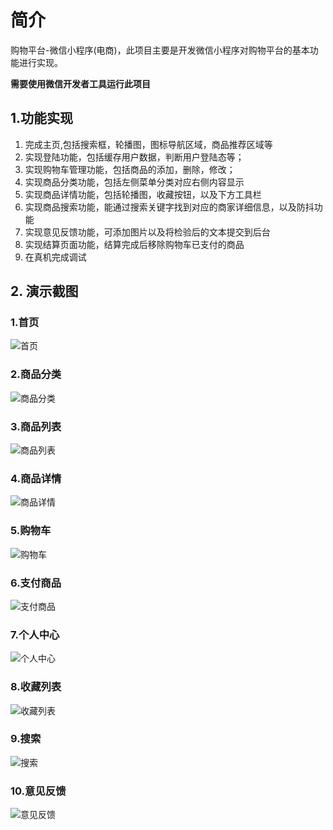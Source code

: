 # 简介
购物平台-微信小程序(电商)，此项目主要是开发微信小程序对购物平台的基本功能进行实现。

**需要使用微信开发者工具运行此项目**

## 1.功能实现
  1. 完成主页,包括搜索框，轮播图，图标导航区域，商品推荐区域等
  2. 实现登陆功能，包括缓存用户数据，判断用户登陆态等；
  3. 实现购物车管理功能，包括商品的添加，删除，修改；
  4. 实现商品分类功能，包括左侧菜单分类对应右侧内容显示
  5. 实现商品详情功能，包括轮播图，收藏按钮，以及下方工具栏
  6. 实现商品搜索功能，能通过搜索关键字找到对应的商家详细信息，以及防抖功能
  7. 实现意见反馈功能，可添加图片以及将检验后的文本提交到后台
  8. 实现结算页面功能，结算完成后移除购物车已支付的商品
  9. 在真机完成调试


## 2. 演示截图
  ### 1.首页
![首页](./images/首页.PNG)
  ### 2.商品分类
![商品分类](./images/商品分类.PNG)
  ### 3.商品列表
![商品列表](./images/商品列表.PNG)
  ### 4.商品详情
![商品详情](./images/商品详情.PNG)
  ### 5.购物车
![购物车](./images/购物车.PNG)
  ### 6.支付商品
![支付商品](./images/支付商品.PNG)
  ### 7.个人中心
![个人中心](./images/个人中心.PNG)
  ### 8.收藏列表
![收藏列表](./images/收藏列表.PNG)
  ### 9.搜索
![搜索](./images/搜索.PNG)
  ### 10.意见反馈
![意见反馈](./images/意见反馈.PNG)

